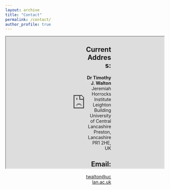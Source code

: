 ```yaml
---
layout: archive
title: "Contact"
permalink: /contact/
author_profile: true
---
```


<style>
* {
	box-sizing: border-box;
}

body {
	margin: 0;
}

.column1 {
	float: left;
	width: 62%;
	padding-right: 10px;
}

.column2 {
	float:left;
	width: 35%;
	padding-right: 60px;
	text-align: right;
}

.column img {
	margin-top: 12px;
}

.row:after {
	content: "";
	display: table;
	clear: both;
}

</style>

<div class="row">
	<div class="column1">
		<iframe src="https://www.google.com/maps/embed?pb=!1m18!1m12!1m3!1d2358.5740751538924!2d-2.7118524847699343!3d53.76146685123755!2m3!1f0!2f0!3f0!3m2!1i1024!2i768!4f13.1!3m3!1m2!1s0x487b72774262bdc7%3A0x8760f87b9ac574bb!2sLeighton%20Building%2C%20Preston%20PR1%208RU!5e0!3m2!1sen!2suk!4v1627069137128!5m2!1sen!2suk" width="500" height="417" style="border:10;" allowfullscreen="" loading="lazy"></iframe>
	</div>
	<div class="column2">
		<h2>
			Current Address:
		</h2>
		<p>
			<b>Dr Timothy J. Walton</b><br> 
			Jeremiah Horrocks Institute<br>
			Leighton Building<br>
			University of Central Lancashire<br>
			Preston, Lancashire<br>
			PR1 2HE, UK
		</p>
		<h2>
			Email:
		</h2>
		<p>
			<a href="mailto:twalton@uclan.ac.uk">twalton@uclan.ac.uk</a>
		</p>
	</div>	
</div>

